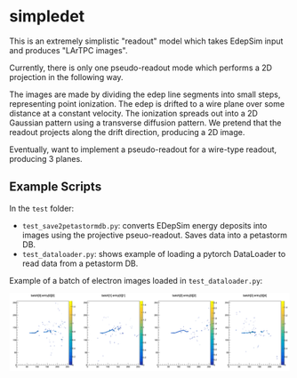 # simpledet

This is an extremely simplistic "readout" model which takes EdepSim input and produces "LArTPC images".

Currently, there is only one pseudo-readout mode which performs a 2D projection in the following way.

The images are made by dividing the edep line segments into small steps, representing point ionization.
The edep is drifted to a wire plane over some distance at a constant velocity.
The ionization spreads out into a 2D Gaussian pattern using a transverse diffusion pattern.
We pretend that the readout projects along the drift direction, producing a 2D image.

Eventually, want to implement a pseudo-readout for a wire-type readout, producing 3 planes.


## Example Scripts

In the `test` folder:

* `test_save2petastormdb.py`: converts EDepSim energy deposits into images using the projective pseuo-readout.
  Saves data into a petastorm DB.
* `test_dataloader.py`: shows example of loading a pytorch DataLoader to read data from a petastorm DB.


Example of a batch of electron images loaded in `test_dataloader.py`:

![electron batch](example_images/example_electron_batch.png)
